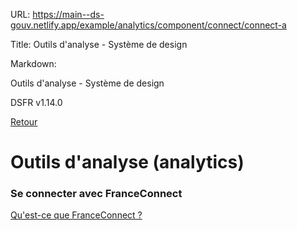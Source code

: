 URL:
https://main--ds-gouv.netlify.app/example/analytics/component/connect/connect-a

Title:
Outils d'analyse - Système de design

Markdown:

Outils d'analyse - Système de design


DSFR v1.14.0


[Retour](../)


# Outils d'analyse (analytics)


### Se connecter avec FranceConnect


[Qu'est-ce que FranceConnect ?](https://franceconnect.gouv.fr/)
